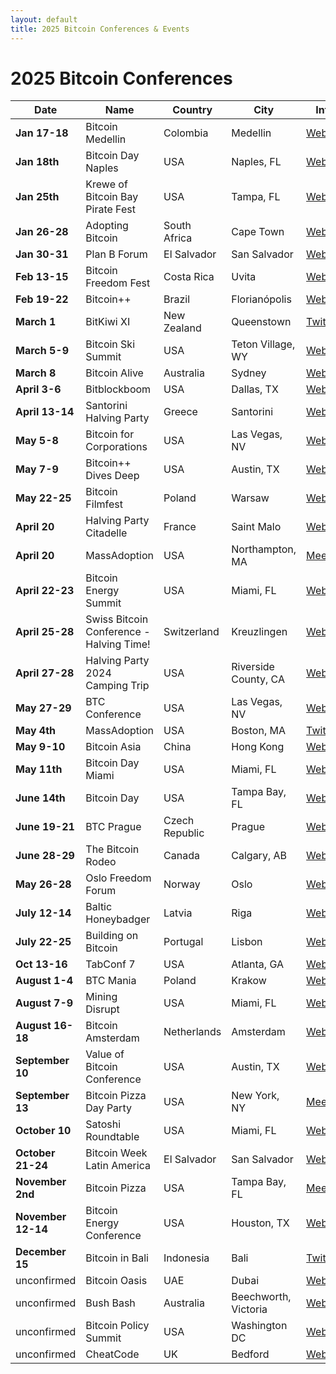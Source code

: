 ```yaml
---
layout: default
title: 2025 Bitcoin Conferences & Events
---
```


# 2025 Bitcoin Conferences

| **Date**        | **Name**                                  | **Country**          | **City**                  | **Info**                                                                                 |
|------------------|-------------------------------------------|----------------------|---------------------------|-----------------------------------------------------------------------------------------|
| **Jan 17-18**     | Bitcoin Medellin                     | Colombia                 | Medellin               | [Website](https://bitcoinmedellin.com/)                    |
| **Jan 18th**    | Bitcoin Day Naples                       | USA                  | Naples, FL                | [Website](https://bitcoinday.io/)  
| **Jan 25th**    | Krewe of Bitcoin Bay Pirate Fest                       | USA                  | Tampa, FL                | [Website](https://gasparilla.bitcoinbay.foundation/)  
| **Jan 26-28**   | Adopting Bitcoin                         | South Africa         | Cape Town                 | [Website](https://za25.adoptingbitcoin.org/)                                   |                            |
| **Jan 30-31**   | Plan B Forum                   | El Salvador          | San Salvador                  | [Website](https://planb.sv/)  
| **Feb 13-15**   | Bitcoin Freedom Fest                     | Costa Rica           | Uvita                     | [Website](https://www.bitcoinfreedomfestival.com/)                                      |                                              |
| **Feb 19-22**   | Bitcoin++                                | Brazil            | Florianópolis              | [Website](https://btcplusplus.dev/conf/floripa)   
| **March 1**    | BitKiwi XI                            | New Zealand          | Queenstown                | [Twitter](https://twitter.com/Bitkiwi1)                                                 |
| **March 5-9**   | Bitcoin Ski Summit                       | USA                  | Teton Village, WY         | [Website](https://apres.tech/v40-bitcoin-ski-summit-2025)                               |
| **March 8**    | Bitcoin Alive                            | Australia            | Sydney                    | [Website](https://bitcoinalive.io/)                                                     |                                       |     |
| **April 3-6** | Bitblockboom                             | USA                  | Dallas, TX                | [Website](https://bitblockboom.com/)                                                    |
| **April 13-14** | Santorini Halving Party                 | Greece               | Santorini                 | [Website](https://public.theorangepillapp.com/event/651ae68a651a9497e3a85e7d)          |
| **May 5-8** | Bitcoin for Corporations         | USA              | Las Vegas, NV                 | [Website](https://www.microstrategy.com/en/world-2023/bitcoin-for-corporations)                            |
| **May 7-9**   | Bitcoin++ Dives Deep                            | USA            | Austin, TX             | [Website](https://btcplusplus.dev/conf/atx25)  
| **May 22-25** | Bitcoin Filmfest         | Poland               | Warsaw                    | [Website](https://bitcoinfilmfest.com/)                            |
| **April 20**    | Halving Party Citadelle                 | France               | Saint Malo                | [Website](https://www.breizhbitcoin.com/halving-party-citadelle/)                      |
| **April 20**    | MassAdoption                             | USA                  | Northampton, MA           | [Meetup](https://www.meetup.com/western-mass-bitcoin-meetup/events/299831951/)          |
| **April 22-23** | Bitcoin Energy Summit                   | USA                  | Miami, FL                 | [Website](https://www.bitcoinenergysummit.com/)                                         |
| **April 25-28** | Swiss Bitcoin Conference - Halving Time!| Switzerland          | Kreuzlingen               | [Website](https://swiss-bitcoin-conference.com/)                                        |
| **April 27-28** | Halving Party 2024 Camping Trip         | USA                  | Riverside County, CA      | [Website](https://btcpins.com/halving-2024/)                                           |
| **May 27-29**     | BTC Conference                                | USA                  | Las Vegas, NV               | [Website](https://b.tc/conference/2025)                                                     |
| **May 4th**     | MassAdoption                             | USA                  | Boston, MA                | [Twitter](https://twitter.com/BTC_Mass)                                                 |
| **May 9-10**    | Bitcoin Asia                             | China                | Hong Kong                 | [Website](https://b.tc/conference/asia)                                                 |
| **May 11th**    | Bitcoin Day Miami                       | USA                  | Miami, FL                 | [Website](https://bitcoinday.io/miami24)    
| **June 14th**     | Bitcoin Day                   | USA                  | Tampa Bay, FL             | [Website](https://bitcoinday.io/)   |
| **June 19-21**   | BTC Prague                               | Czech Republic       | Prague                    | [Website](https://btcprague.com/)    
| **June 28-29**  | The Bitcoin Rodeo                      | Canada               | Calgary, AB                     | [Website](https://bitcoinrodeo.com/)|
| **May 26-28**  | Oslo Freedom Forum                      | Norway               | Oslo                      | [Website](https://oslofreedomforum.com/)                                                |
| **July 12-14**  | Baltic Honeybadger                      | Latvia               | Riga                      | [Website](https://baltichoneybadger.com/)                                               |
| **July 22-25**  | Building on Bitcoin                     | Portugal             | Lisbon                    | [Website](https://buildingonbitcoin.org/)                                               |
| **Oct 13-16**  | TabConf 7                               | USA                  | Atlanta, GA               | [Website](https://tabconf.com/)                                                         |
| **August 1-4**  | BTC Mania                               | Poland               | Krakow                    | [Website](https://btcmania.com/)                                                        |
| **August 7-9**  | Mining Disrupt                         | USA                  | Miami, FL                 | [Website](https://miningdisrupt.com/)                                                   |
| **August 16-18**| Bitcoin Amsterdam                      | Netherlands          | Amsterdam                 | [Website](https://b.tc/conference/amsterdam)                                            |
| **September 10**| Value of Bitcoin Conference             | USA                  | Austin, TX                | [Website](https://valueofbitcoin.com/)                                                  |
| **September 13**| Bitcoin Pizza Day Party                | USA                  | New York, NY              | [Meetup](https://www.meetup.com/bitcoinnyc/events/294867356/)                           |
| **October 10**  | Satoshi Roundtable                     | USA                  | Miami, FL                 | [Website](https://satoshiroundtable.com/)                                               |
| **October 21-24**| Bitcoin Week Latin America            | El Salvador          | San Salvador              | [Website](https://bitcoinweek.com/)                                                     |
| **November 2nd**| Bitcoin Pizza                         | USA                  | Tampa Bay, FL             | [Meetup](https://www.meetup.com/tampa-bay-bitcoin/events/300031084/)                    |
| **November 12-14**| Bitcoin Energy Conference            | USA                  | Houston, TX               | [Website](https://bitcoinenergyconference.com/)                                         |
| **December 15** | Bitcoin in Bali                        | Indonesia            | Bali                      | [Twitter](https://twitter.com/bitcoinbali)  
| unconfirmed     | Bitcoin Oasis                            | UAE                  | Dubai                     | [Website](https://bitcoin-oasis.com/)     |
| unconfirmed | Bush Bash                                | Australia            | Beechworth, Victoria      | [Website](https://bitcoinbushbash.info/)                                                |
| unconfirmed     | Bitcoin Policy Summit                   | USA                  | Washington DC             | [Website](https://www.btcpolicysummit.org/)                                             |
| unconfirmed | CheatCode                                | UK                   | Bedford                   | [Website](https://www.cheatcode.co.uk/)                                                 |


